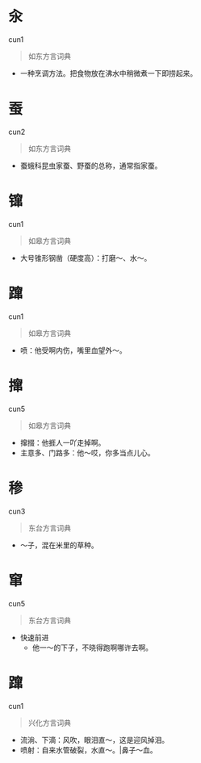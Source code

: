 # 汆
cun1
> 如东方言词典
- 一种烹调方法。把食物放在沸水中稍微煮一下即捞起来。

# 蚕
cun2
> 如东方言词典
- 蚕蛾科昆虫家蚕、野蚕的总称，通常指家蚕。

# 镩
cun1
> 如皋方言词典
- 大号锥形钢凿（硬度高）：打磨～、水～。

# 蹿
cun1
> 如皋方言词典
- 喷：他受啊内伤，嘴里血望外～。

# 撺
cun5
> 如皋方言词典
- 撺掇：他捱人一吖走掉啊。
- 主意多、门路多：他～哎，你多当点儿心。

# 䅟
cun3
> 东台方言词典
- ～子，混在米里的草种。

# 窜
cun5
> 东台方言词典
- 快速前进
  - 他一～的下子，不晓得跑啊哪许去啊。

# 蹿
cun1
> 兴化方言词典
- 流淌、下滴：风吹，眼泪直～，这是迎风掉泪。
- 喷射：自来水管破裂，水直～。|鼻子～血。

